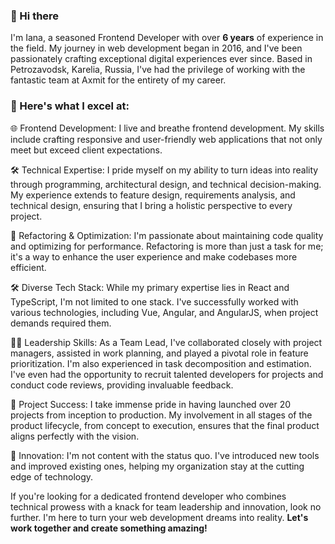 ### 👋 Hi there

I'm Iana, a seasoned Frontend Developer with over **6 years** of experience in the field. My journey in web development began in 2016, and I've been passionately crafting exceptional digital experiences ever since. Based in Petrozavodsk, Karelia, Russia, I've had the privilege of working with the fantastic team at Axmit for the entirety of my career.

### 🚀 Here's what I excel at:

🌐 Frontend Development: I live and breathe frontend development. My skills include crafting responsive and user-friendly web applications that not only meet but exceed client expectations.

🛠️ Technical Expertise: I pride myself on my ability to turn ideas into reality through programming, architectural design, and technical decision-making. My experience extends to feature design, requirements analysis, and technical design, ensuring that I bring a holistic perspective to every project.

🔄 Refactoring & Optimization: I'm passionate about maintaining code quality and optimizing for performance. Refactoring is more than just a task for me; it's a way to enhance the user experience and make codebases more efficient.

🛠️ Diverse Tech Stack: While my primary expertise lies in React and TypeScript, I'm not limited to one stack. I've successfully worked with various technologies, including Vue, Angular, and AngularJS, when project demands required them.

🧑‍💼 Leadership Skills: As a Team Lead, I've collaborated closely with project managers, assisted in work planning, and played a pivotal role in feature prioritization. I'm also experienced in task decomposition and estimation. I've even had the opportunity to recruit talented developers for projects and conduct code reviews, providing invaluable feedback.

🚀 Project Success: I take immense pride in having launched over 20 projects from inception to production. My involvement in all stages of the product lifecycle, from concept to execution, ensures that the final product aligns perfectly with the vision.

🔧 Innovation: I'm not content with the status quo. I've introduced new tools and improved existing ones, helping my organization stay at the cutting edge of technology.

If you're looking for a dedicated frontend developer who combines technical prowess with a knack for team leadership and innovation, look no further. I'm here to turn your web development dreams into reality. **Let's work together and create something amazing!**

<!--
**ianabanina/ianabanina** is a ✨ _special_ ✨ repository because its `README.md` (this file) appears on your GitHub profile.

Here are some ideas to get you started:

- 🔭 I’m currently working on ...
- 🌱 I’m currently learning ...
- 👯 I’m looking to collaborate on ...
- 🤔 I’m looking for help with ...
- 💬 Ask me about ...
- 📫 How to reach me: ...
- 😄 Pronouns: ...
- ⚡ Fun fact: ...
-->
